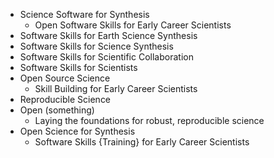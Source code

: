 * Science Software for Synthesis
    * Open Software Skills for Early Career Scientists
* Software Skills for Earth Science Synthesis
* Software Skills for Science Synthesis
* Software Skills for Scientific Collaboration
* Software Skills for Scientists
* Open Source Science
    * Skill Building for Early Career Scientists
* Reproducible Science
* Open (something)
    * Laying the foundations for robust, reproducible science
* Open Science for Synthesis
    * Software Skills {Training} for Early Career Scientists